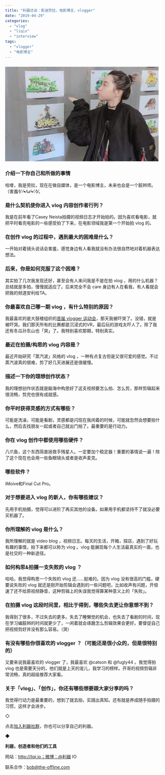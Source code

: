 ```yaml
---
title: "利器访谈：影迷劳拉，电影博主，vlogger"
date: "2019-04-29"
categories: 
  - "vlog"
  - "liqix"
  - "interview"
tags: 
  - "vlogger"
  - "电影博主"
---
```


### ![:Users:mayingzhi:Downloads:010影迷劳拉:影迷劳拉2](/images/54012-500x307.jpg)

### 介绍一下你自己和所做的事情

哈喽，我是劳拉，现在在做自媒体，是一个电影博主，未来也会是一个脏辫师。（害羞⁄(⁄ ⁄•⁄ω⁄•⁄ ⁄)⁄。

### 是什么契机使你进入 vlog 内容创作者行列？

我是在前年看了Casey Neista拍摄的视频日志才开始拍的。因为喜欢看电影，就把平时看完电影的一些感受拍了下来，在电影领域我是第一个开始拍 vlog 的。

### 在创作 vlog 的过程中，遇到最大的困难是什么？

一开始对着镜头说话会害羞，感觉身边有人看我就没有办法很自然地对着机器表达想法。

### 后来，你是如何克服了这个困难？

其实拍了几次我发现还好，甚至会有人来问我是不是在拍 vlog ，用的什么机器？总结就是多拍，慢慢就适应了。后来完全不会 care 身边有人在看我，有人看就会把我的频道安利给TA。

### 你最喜欢自己哪一期 vlog ，有什么特别的原因？

我最喜欢的是大鼓楼组织的[首届 vlogger 运动会](https://v.qq.com/x/page/s0719s8vxd3.html)，那天我被吓哭了。没错，就是被吓哭。我们那天所有的比赛都是沉浸式的VR，最后玩的游戏太吓人了。除了我还有冬瓜孙东山也「哭」了。我特别喜欢那期，特别真实。

### 最近在拍摄/构思的 vlog 内容是？

最近开始研究「蒸汽波」风格的 vlog ，一种有点复古但是又很可爱的感觉。不过蒸汽波真的很难，剪了好几天进展还是很缓慢。

### 描述一下你的理想创作状态？

我的理想创作状态就是脑海中构思好了这支视频要怎么拍、怎么剪，那样剪辑起来很流畅，剪完也很有成就感。

### 你平时获得灵感的方式有哪些？

可能是洗澡，可能是看剧，灵感都是闪现在我闲着的时候，可能就忽然会想要拍什么，然后去找朋友一起或者自己就出门拍了。最重要的是行动力。

### 你在 vlog 创作中都使用哪些硬件？

八爪鱼，这个东西简直拯救手残星人。一定要加个稳定器！重要的事情说一遍！除了这个现在也会用一些鱼眼镜头或者是收声麦克。

### 哪些软件？

iMoive和Final Cut Pro。

### 对于想要进入 vlog 的新人，你有哪些建议？

先用手机拍摄，觉得可以进阶了再买其他的设备。如果用手机都坚持不了就没必要买机器了。

### 你所理解的 vlog 是什么？

我所理解的就是 video blog ，视频日志。每天的生活，开箱，探店，遇到了好玩有趣的事情，拍下来都可以称为 vlog 。vlog 能展现每个人生活最真实的一面，也是社交的一种新途径。

### 如何构思&拍摄一支失败的 vlog ？

哈哈，我觉得构思一个失败的 vlog 还……挺难的。因为 vlog 没有很高的门槛，硬要说失败的 vlog 就还是刚开始剪辑会遇到的一些问题吧，比如收声有问题，开倍速了还不给原视频静音，这种剪辑上的失误我觉得算某种意义上的「失败」。

### 在拍摄 vlog 这段时间里，相比于得到，哪些失去更让你意想不到？

我得到了很多，不过失去的更多。失去了睡懒觉的机会，也失去了看剧的时间，现在学习编脏辫的时间就更少了，一闲着就会琢磨怎么剪辑效果会更好。要督促自己把视频剪好并没有那么容易。（哭）

### 有没有哪些你很喜欢的 vlogger ？（可能还是很小众的，但是很特别的）

又要来说我最喜欢的 vlogger 了，我最喜欢 @catson 和 @fugly44 。我觉得拍 vlog 也是需要天分的，他们就是上天的宠儿，我学习的榜样。开哥的视频剪辑非常流畅，真的超级推荐大家看。

### 关于「vlog」、「创作」，你还有哪些想要跟大家分享的吗？

我觉得行动力是最重要的，想到了就去拍，实践出真知。还有就是养成随手拍摄的习惯，这样才会进步。

◇

点击[加入利器社群](http://mp.weixin.qq.com/s?__biz=MzA3NTgzNzU2NQ==&mid=400594784&idx=1&sn=a88b34faa7522206957d448d40ea0b31&scene=21#wechat_redirect)，你也可以分享自己的利器。

◆

**利器，创造者和他们的工具**

网站：http://liqi.io；微博：@利器 IO

联系合作：bob@the-offline.com
